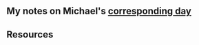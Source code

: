 ## My notes on Michael's [corresponding day](https://www.90daysofdevops.com/2022/day25/)


## Resources

